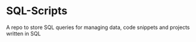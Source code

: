 # SQL-Scripts
A repo to store SQL queries for managing data, code snippets and projects written in SQL

